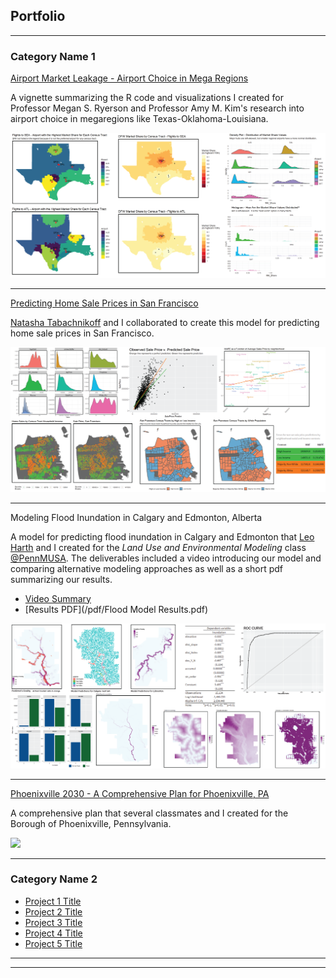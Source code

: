 ## Portfolio

---

### Category Name 1 

[Airport Market Leakage - Airport Choice in Mega Regions](/html/Airport_Market_Leakage_Code_Library_and_Overview.html)

A vignette summarizing the R code and visualizations I created for Professor Megan S. Ryerson and Professor Amy M. Kim's research into airport choice in megaregions like Texas-Oklahoma-Louisiana.

<img src="images/Airport Choice in Mega Regions thumbnail-01.png?raw=true"/>

---
[Predicting Home Sale Prices in San Francisco](/html/Predicting_San_Francisco_Home_Sale_Prices.html)

[Natasha Tabachnikoff](https://www.linkedin.com/in/natasha-tabachnikoff/ "Natasha Tabachnikoff") and I collaborated to create this model for predicting home sale prices in San Francisco.

<img src="images/San Francisco Housing Price Prediction-01.png?raw=true"/>

---
Modeling Flood Inundation in Calgary and Edmonton, Alberta

A model for predicting flood inundation in Calgary and Edmonton that [Leo Harth](https://www.linkedin.com/in/leonardo-harth/ "Leonardo Harth") and I created for the _Land Use and Environmental Modeling_ class [@PennMUSA](https://twitter.com/PennMUSA "PennMUSA"). The deliverables included a video introducing our model and comparing alternative modeling approaches as well as a short pdf summarizing our results.

- [Video Summary](http://example.com/)
- [Results PDF](/pdf/Flood Model Results.pdf)

<img src="images/Flood Inundation Model-01.png?raw=true"/>

---
[Phoenixville 2030 - A Comprehensive Plan for Phoenixville, PA](/pdf/Phoenixville.pdf)

A comprehensive plan that several classmates and I created for the Borough of Phoenixville, Pennsylvania.

<img src="images/Phoenixville-01.png?raw=true"/>

---

### Category Name 2

- [Project 1 Title](http://example.com/)
- [Project 2 Title](http://example.com/)
- [Project 3 Title](http://example.com/)
- [Project 4 Title](http://example.com/)
- [Project 5 Title](http://example.com/)

---




---
